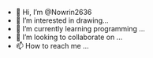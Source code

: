 - 👋 Hi, I’m @Nowrin2636
- 👀 I’m interested in drawing...
- 🌱 I’m currently learning programming ...
- 💞️ I’m looking to collaborate on ...
- 📫 How to reach me ...

<!---
Nowrin2636/Nowrin2636 is a ✨ special ✨ repository because its `README.md` (this file) appears on your GitHub profile.
You can click the Preview link to take a look at your changes.
--->

